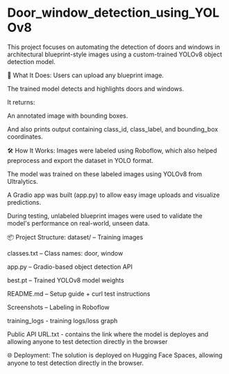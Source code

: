 # Door_window_detection_using_YOLOv8
This project focuses on automating the detection of doors and windows in architectural blueprint-style images using a custom-trained YOLOv8 object detection model.

🧠 What It Does:
Users can upload any blueprint image.

The trained model detects and highlights doors and windows.

It returns:

An annotated image with bounding boxes.

And also prints output containing class_id, class_label, and bounding_box coordinates.

🛠️ How It Works:
Images were labeled using Roboflow, which also helped preprocess and export the dataset in YOLO format.

The model was trained on these labeled images using YOLOv8 from Ultralytics.

A Gradio app was built (app.py) to allow easy image uploads and visualize predictions.

During testing, unlabeled blueprint images were used to validate the model's performance on real-world, unseen data.

📦 Project Structure:
dataset/ – Training images

classes.txt – Class names: door, window

app.py – Gradio-based object detection API

best.pt – Trained YOLOv8 model weights

README.md – Setup guide + curl test instructions

Screenshots – Labeling in Roboflow 

training_logs -  training logs/loss graph

Public API URL.txt - contains the link where the model is deployes and allowing anyone to test detection directly in the browser

🌐 Deployment:
The solution is deployed on Hugging Face Spaces, allowing anyone to test detection directly in the browser.
